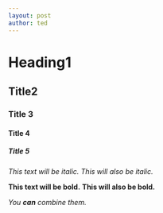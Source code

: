 ```yaml
---
layout: post
author: ted
---
```


# Heading1

## Title2

### Title 3

#### Title 4

##### Title 5

*This text will be italic.* _This will also be italic._

**This text will be bold.** __This will also be bold.__

*You **can** combine them.*
